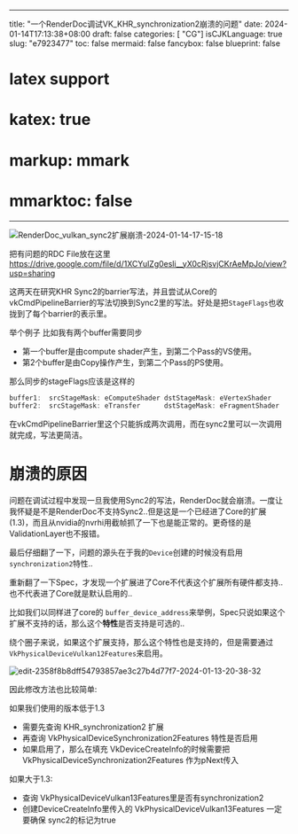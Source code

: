 
---
title: "一个RenderDoc调试VK_KHR_synchronization2崩溃的问题"
date: 2024-01-14T17:13:38+08:00
draft: false
categories: [ "CG"]
isCJKLanguage: true
slug: "e7923477"
toc: false
mermaid: false
fancybox: false
blueprint: false
# latex support
# katex: true
# markup: mmark
# mmarktoc: false 
---

![RenderDoc_vulkan_sync2扩展崩溃-2024-01-14-17-15-18](https://img.blurredcode.com/img/RenderDoc_vulkan_sync2扩展崩溃-2024-01-14-17-15-18.png?x-oss-process=style/compress)

把有问题的RDC File放在这里
https://drive.google.com/file/d/1XCYulZg0esli__yX0cRjsvjCKrAeMpJo/view?usp=sharing

这两天在研究KHR Sync2的barrier写法，并且尝试从Core的vkCmdPipelineBarrier的写法切换到Sync2里的写法。好处是把`StageFlags`也收拢到了每个barrier的表示里。

举个例子
比如我有两个buffer需要同步

- 第一个buffer是由compute shader产生，到第二个Pass的VS使用。
- 第2个buffer是由Copy操作产生，到第二个Pass的PS使用。

那么同步的stageFlags应该是这样的
```cpp
buffer1:  srcStageMask: eComputeShader dstStageMask: eVertexShader
buffer2:  srcStageMask: eTransfer      dstStageMask: eFragmentShader
```

在vkCmdPipelineBarrier里这个只能拆成两次调用，而在sync2里可以一次调用就完成，写法更简洁。

# 崩溃的原因

问题在调试过程中发现一旦我使用Sync2的写法，RenderDoc就会崩溃。一度让我怀疑是不是RenderDoc不支持Sync2..但是这是一个已经进了Core的扩展(1.3)，而且从nvidia的nvrhi用截帧抓了一下也是能正常的。更奇怪的是ValidationLayer也不报错。


最后仔细翻了一下，问题的源头在于我的`Device`创建的时候没有启用`synchronization2`特性..

重新翻了一下Spec，才发现一个扩展进了Core不代表这个扩展所有硬件都支持..也不代表进了Core就是默认启用的..

比如我们以同样进了core的 `buffer_device_address`来举例，Spec只说如果这个扩展不支持的话，那么这个**特性**是否支持是可选的..

绕个圈子来说，如果这个扩展支持，那么这个特性也是支持的，但是需要通过`VkPhysicalDeviceVulkan12Features`来启用。

![edit-2358f8b8dff54793857ae3c27b4d77f7-2024-01-13-20-38-32](https://img.blurredcode.com/img/edit-2358f8b8dff54793857ae3c27b4d77f7-2024-01-13-20-38-32.png?x-oss-process=style/compress)


因此修改方法也比较简单:

如果我们使用的版本低于1.3 
- 需要先查询 KHR_synchronization2 扩展
- 再查询 VkPhysicalDeviceSynchronization2Features 特性是否启用
- 如果启用了，那么在填充 VkDeviceCreateInfo的时候需要把 VkPhysicalDeviceSynchronization2Features 作为pNext传入

如果大于1.3:
- 查询 VkPhysicalDeviceVulkan13Features里是否有synchronization2
- 创建DeviceCreateInfo里传入的 VkPhysicalDeviceVulkan13Features 一定要确保 sync2的标记为true